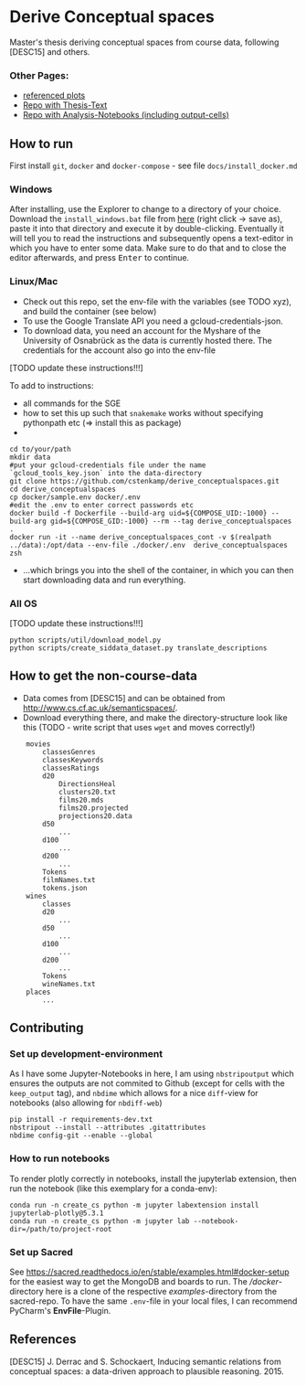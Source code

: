 # Derive Conceptual spaces

Master's thesis deriving conceptual spaces from course data, following [DESC15] and others.

### Other Pages:

* [referenced plots](https://github.com/cstenkamp/derive_conceptualspaces/blob/main/doc/install_docker.md)
* [Repo with Thesis-Text](https://github.com/cstenkamp/MastersThesisText)
* [Repo with Analysis-Notebooks (including output-cells)](https://github.com/cstenkamp/MAAnalysisNotebooks)

## How to run

First install `git`, `docker` and `docker-compose` - see file `docs/install_docker.md`

### Windows
After installing, use the Explorer to change to a directory of your choice. Download the `install_windows.bat` file from [here](https://raw.githubusercontent.com/cstenkamp/derive_conceptualspaces/main/install_windows.bat) (right click -> save as), paste it into that directory and execute it by double-clicking. Eventually it will tell you to read the instructions and subsequently opens a text-editor in which you have to enter some data. Make sure to do that and to close the editor afterwards, and press <kbd>Enter</kbd> to continue.

### Linux/Mac
* Check out this repo, set the env-file with the variables (see TODO xyz), and build the container (see below)
* To use the Google Translate API you need a gcloud-credentials-json.  
* To download data, you need an account for the Myshare of the University of Osnabrück as the data is currently hosted there. The credentials for the account also go into the env-file  

[TODO update these instructions!!!]

To add to instructions:
* all commands for the SGE
* how to set this up such that `snakemake` works without specifying pythonpath etc (=> install this as package)
* 

```
cd to/your/path
mkdir data
#put your gcloud-credentials file under the name `gcloud_tools_key.json` into the data-directory
git clone https://github.com/cstenkamp/derive_conceptualspaces.git
cd derive_conceptualspaces
cp docker/sample.env docker/.env
#edit the .env to enter correct passwords etc
docker build -f Dockerfile --build-arg uid=${COMPOSE_UID:-1000} --build-arg gid=${COMPOSE_GID:-1000} --rm --tag derive_conceptualspaces .
docker run -it --name derive_conceptualspaces_cont -v $(realpath ../data):/opt/data --env-file ./docker/.env  derive_conceptualspaces zsh
```
* ...which brings you into the shell of the container, in which you can then start downloading data and run everything.

### All OS
[TODO update these instructions!!!]
```
python scripts/util/download_model.py
python scripts/create_siddata_dataset.py translate_descriptions
```


## How to get the non-course-data

* Data comes from [DESC15] and can be obtained from http://www.cs.cf.ac.uk/semanticspaces/.
* Download everything there, and make the directory-structure look like this (TODO - write script that uses `wget` and moves correctly!)
```
    movies
        classesGenres
        classesKeywords
        classesRatings
        d20
            DirectionsHeal
            clusters20.txt
            films20.mds
            films20.projected
            projections20.data
        d50
            ...
        d100
            ...
        d200
            ...
        Tokens
        filmNames.txt
        tokens.json
    wines
        classes
        d20
            ...
        d50
            ...
        d100
            ...
        d200
            ...
        Tokens
        wineNames.txt
    places
        ...
```
## Contributing

### Set up development-environment

As I have some Jupyter-Notebooks in here, I am using `nbstripoutput` which ensures the outputs are not commited to Github (except for cells with the `keep_output` tag), and `nbdime` which allows for a nice `diff`-view for notebooks (also allowing for `nbdiff-web`)
```
pip install -r requirements-dev.txt
nbstripout --install --attributes .gitattributes
nbdime config-git --enable --global
```

### How to run notebooks

To render plotly correctly in notebooks, install the jupyterlab extension, then run the notebook (like this exemplary for a conda-env):
```
conda run -n create_cs python -m jupyter labextension install jupyterlab-plotly@5.3.1
conda run -n create_cs python -m jupyter lab --notebook-dir=/path/to/project-root
```


### Set up Sacred

See https://sacred.readthedocs.io/en/stable/examples.html#docker-setup for the easiest way to get the MongoDB and boards to run. The */docker*-directory here is a clone of the respective *examples*-directory from the sacred-repo. To have the same `.env`-file in your local files, I can recommend PyCharm's **EnvFile**-Plugin.

## References

[DESC15] J. Derrac and S. Schockaert, Inducing semantic relations from conceptual spaces: a data-driven approach to plausible reasoning. 2015.
